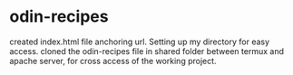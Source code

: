 # odin-recipes
created index.html file anchoring url.
Setting up my directory for easy access. 
cloned the odin-recipes file in
shared folder between termux and apache server, for cross 
access of the working project.
